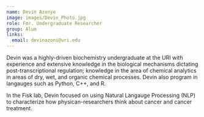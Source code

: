 ```yaml
---
name: Devin Azonye
image: images/Devin_Photo.jpg
role: Fmr. Undergraduate Researcher
group: Alum
links:
  email: devinazoni@uri.edu
---
```


Devin was a highly-driven biochemistry undergraduate at the URI with experience and extensive knowledge in the biological mechanisms dictating post-transcriptional regulation; knowledge in the area of chemical analytics in areas of dry, wet, and organic chemical processes. Devin also program in langauges such as Python, C++, and R.


In the Fisk lab, Devin focused on using Natural Langauge Processing (NLP) to characterize how physican-researchers think about cancer and cancer treatment. 
